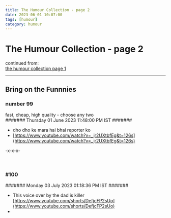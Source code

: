 ```yaml
---
title: The Humour Collection - page 2
date: 2023-06-01 10:07:00
tags: [humour]
category: humour
---
```


# The Humour Collection - page 2


continued from:  
[the humour collection page 1](https://sanyamsjournal.blogspot.com/2019/02/comedy-collection.html)

---

## Bring on the Funnnies





### number 99
fast, cheap, high quality - choose any two   
####### Thursday 01 June 2023 11:48:00 PM IST #######

- dho dho ke mara hai bhai reporter ko
- [https://www.youtube.com/watch?v=_jr2UXtbfEg&t=126s](https://www.youtube.com/watch?v=_jr2UXtbfEg&t=126s)


-x-x-x-
&nbsp;   
&nbsp;   
&nbsp;


### #100
####### Monday 03 July 2023 01:18:36 PM IST #######
- This voice over by the dad is killer   
[https://www.youtube.com/shorts/DefjcFP2sUo](https://www.youtube.com/shorts/DefjcFP2sUo)
- 
